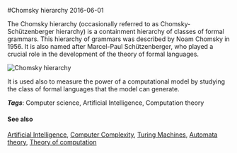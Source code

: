 
#Chomsky hierarchy
2016-06-01

The Chomsky hierarchy (occasionally referred to as Chomsky-Schützenberger hierarchy) is a containment hierarchy of classes of formal grammars. This hierarchy of grammars was described by Noam Chomsky in 1956. It is also named after Marcel-Paul Schützenberger, who played a crucial role in the development of the theory of formal languages.

![Chomsky hierarchy](https://en.wikipedia.org/wiki/Chomsky_hierarchy#/media/File:Chomsky-hierarchy.svg)

It is used also to measure the power of a computational model by studying the class of formal languages that the model can generate.

***Tags***: Computer science, Artificial Intelligence, Computation theory

#### See also
[Artificial Intelligence](/artificial_intelligence), [Computer Complexity](/computer_complexity), [Turing Machines](/turing_machines), [Automata theory](/automata_theory), [Theory of computation](/theory_of_computation)

